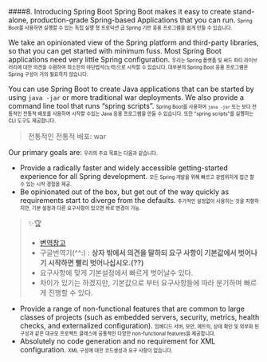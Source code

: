 ####8. Introducing Spring Boot
Spring Boot makes it easy to create stand-alone, production-grade Spring-based Applications that you can run.
<small><small>Spring Boot를 사용하면 실행할 수 있는 독립 실행 형 프로덕션 급 Spring 기반 응용 프로그램을 쉽게 만들 수 있습니다.</small></small>

We take an opinionated view of the Spring platform and third-party libraries, so that you can get started with minimum fuss. Most Spring Boot applications need very little Spring configuration.
<small><small>우리는 Spring 플랫폼 및 써드 파티 라이브러리에 대한 의견을 수렴하여 최소한의 야단법석(노력)으로 시작할 수 있습니다. 대부분의 Spring Boot 응용 프로그램은 Spring 구성이 거의 필요하지 않습니다.</small></small>

You can use Spring Boot to create Java applications that can be started by using `java -jar` or more traditional war deployments. We also provide a command line tool that runs “spring scripts”.
<small><small>Spring Boot를 사용하여 `java -jar` 또는 보다 전통적인 전통적 배포를 사용하여 시작할 수있는 Java 응용 프로그램을 만들 수 있습니다. 또한 "spring scripts"를 실행하는 CLI 도구도 제공합니다.</small></small>
> 전통적인 전통적 배포: war

Our primary goals are:
<small><small>우리의 주요 목표는 다음과 같습니다.</small></small>

- Provide a radically faster and widely accessible getting-started experience for all Spring development.
<small><small>모든 Spring 개발을 위해 빠르고 광범위하게 접근 할 수 있는 시작 경험을 제공.</small></small>
- Be opinionated out of the box, but get out of the way quickly as requirements start to diverge from the defaults.
<small><small>추가적인 설정없이 사용하는 것을 지향하지만, 기본 설정과 다른 요구사항이 있으면 바로 변경이 가능.</small></small>

>:sparkles::trophy:
> * [변역참고](https://www.manty.co.kr/bbs/detail/develop?id=18&scroll=comment)
> * 구글번역기(^^:) : **상자 밖에서 의견을 말하되 요구 사항이 기본값에서 벗어나기 시작하면 빨리 벗어나십시오.(??)**
> * 요구사항에 맞게 기본설정에서 빠르게 벗어날수 있다.
> * 차이가 있기는 하겠지만, 기본값으로 부터 요구사항들에 따라 분기하며 빠르게 진행할 수 있다.

- Provide a range of non-functional features that are common to large classes of projects (such as embedded servers, security, metrics, health checks, and externalized configuration).
<small><small>임베디드 서버, 보안, 메트릭, 상태 확인 및 외부화 된 구성과 같은 대규모 프로젝트 클래스에 공통적인 다양한 non-functional features을 제공합니다.</small></small>
- Absolutely no code generation and no requirement for XML configuration.
<small><small>XML 구성에 대한 코드생성과 요구 사항이 없습니다.</small></small>